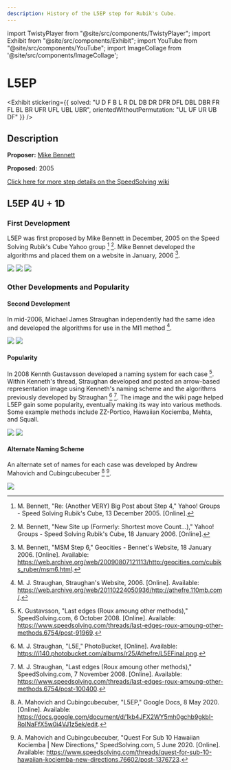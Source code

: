 ```yaml
---
description: History of the L5EP step for Rubik's Cube.
---
```


import TwistyPlayer from "@site/src/components/TwistyPlayer";
import Exhibit from "@site/src/components/Exhibit";
import YouTube from "@site/src/components/YouTube";
import ImageCollage from '@site/src/components/ImageCollage';

# L5EP

<Exhibit
stickering={{
    solved: "U D F B L R DL DB DR DFR DFL DBL DBR FR FL BL BR UFR UFL UBL UBR",
    orientedWithoutPermutation: "UL UF UR UB DF"
  }}
/>

## Description

**Proposer:** [Mike Bennett](CubingContributors/MethodDevelopers.md#bennett-mike)

**Proposed:** 2005

[Click here for more step details on the SpeedSolving wiki](https://www.speedsolving.com/wiki/index.php/L5E#L5EP)

## L5EP 4U + 1D

### First Development

L5EP was first proposed by Mike Bennett in December, 2005 on the Speed Solving Rubik's Cube Yahoo group [^bennett-2005] [^bennett-2006-1]. Mike Bennet developed the algorithms and placed them on a website in January, 2006 [^bennett-2006-2].

![](img/L5EP/Bennett1.png)
![](img/L5EP/Bennett2.png)
![](img/L5EP/Bennett3.png)

### Other Developments and Popularity

#### Second Development

In mid-2006, Michael James Straughan independently had the same idea and developed the algorithms for use in the MI1 method [^straughan-2006].

![](img/L5EP/Straughan1.png)
![](img/L5EP/Straughan2.png)

#### Popularity

In 2008 Kennth Gustavsson developed a naming system for each case [^gustavsson-2008]. Within Kenneth's thread, Straughan developed and posted an arrow-based representation image using Kenneth's naming scheme and the algorithms previously developed by Straughan [^straughan-2008-1] [^straughan-2008-2]. The image and the wiki page helped L5EP gain some popularity, eventually making its way into various methods. Some example methods include ZZ-Portico, Hawaiian Kociemba, Mehta, and Squall.

![](img/L5EP/Kenneth.png)
![](img/L5EP/Straughan3.png)

#### Alternate Naming Scheme

An alternate set of names for each case was developed by Andrew Mahovich and Cubingcubecuber [^mahovich-cubingcubecuber-2020-1] [^mahovich-cubingcubecuber-2020-2].

![](img/L5EP/AlternateNames.png)

[^bennett-2005]: M. Bennett, "Re: (Another VERY) Big Post about Step 4," Yahoo! Groups - Speed Solving Rubik's Cube, 13 December 2005. [Online].
[^bennett-2006-1]: M. Bennett, "New Site up (Formerly: Shortest move Count...)," Yahoo! Groups - Speed Solving Rubik's Cube, 18 January 2006. [Online].
[^bennett-2006-2]: M. Bennett, "MSM Step 6," Geocities - Bennet's Website, 18 January 2006. [Online]. Available: https://web.archive.org/web/20090807121113/http:/geocities.com/cubiks_ruber/msm6.html.
[^straughan-2006]: M. J. Straughan, Straughan's Website, 2006. [Online]. Available: https://web.archive.org/web/20110224050936/http://athefre.110mb.com/.
[^gustavsson-2008]: K. Gustavsson, "Last edges (Roux amoung other methods)," SpeedSolving.com, 6 October 2008. [Online]. Available: https://www.speedsolving.com/threads/last-edges-roux-amoung-other-methods.6754/post-91969.
[^straughan-2008-1]: M. J. Straughan, "L5E," PhotoBucket, [Online]. Available: https://i140.photobucket.com/albums/r25/Athefre/L5EFinal.png.
[^straughan-2008-2]: M. J. Straughan, "Last edges (Roux amoung other methods)," SpeedSolving.com, 7 November 2008. [Online]. Available: https://www.speedsolving.com/threads/last-edges-roux-amoung-other-methods.6754/post-100400.
[^mahovich-cubingcubecuber-2020-1]: A. Mahovich and Cubingcubecuber, "L5EP," Google Docs, 8 May 2020. [Online]. Available: https://docs.google.com/document/d/1kb4JFX2WY5mh0gchb9gkbI-RoINaFfX5w0i4VJ1z5ek/edit.
[^mahovich-cubingcubecuber-2020-2]: A. Mahovich and Cubingcubecuber, "Quest For Sub 10 Hawaiian Kociemba | New Directions," SpeedSolving.com, 5 June 2020. [Online]. Available: https://www.speedsolving.com/threads/quest-for-sub-10-hawaiian-kociemba-new-directions.76602/post-1376723.